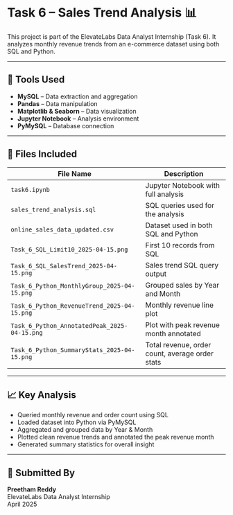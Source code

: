 # Task 6 – Sales Trend Analysis 📊

This project is part of the ElevateLabs Data Analyst Internship (Task 6). It analyzes monthly revenue trends from an e-commerce dataset using both SQL and Python.

---

## 🚀 Tools Used

- **MySQL** – Data extraction and aggregation
- **Pandas** – Data manipulation
- **Matplotlib & Seaborn** – Data visualization
- **Jupyter Notebook** – Analysis environment
- **PyMySQL** – Database connection

---

## 📂 Files Included

| File Name | Description |
|-----------|-------------|
| `task6.ipynb` | Jupyter Notebook with full analysis |
| `sales_trend_analysis.sql` | SQL queries used for the analysis |
| `online_sales_data_updated.csv` | Dataset used in both SQL and Python |
| `Task_6_SQL_Limit10_2025-04-15.png` | First 10 records from SQL |
| `Task_6_SQL_SalesTrend_2025-04-15.png` | Sales trend SQL query output |
| `Task_6_Python_MonthlyGroup_2025-04-15.png` | Grouped sales by Year and Month |
| `Task_6_Python_RevenueTrend_2025-04-15.png` | Monthly revenue line plot |
| `Task_6_Python_AnnotatedPeak_2025-04-15.png` | Plot with peak revenue month annotated |
| `Task_6_Python_SummaryStats_2025-04-15.png` | Total revenue, order count, average order stats |

---

## 📈 Key Analysis

- Queried monthly revenue and order count using SQL
- Loaded dataset into Python via PyMySQL
- Aggregated and grouped data by Year & Month
- Plotted clean revenue trends and annotated the peak revenue month
- Generated summary statistics for overall insight

---

## 👤 Submitted By

**Preetham Reddy**  
ElevateLabs Data Analyst Internship  
April 2025
